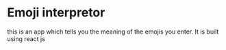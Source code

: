 # Emoji interpretor
 this is an app which tells you the meaning of the emojis you enter. It is built using react js

